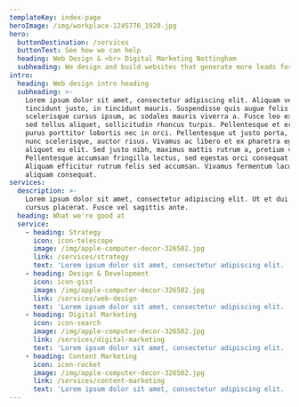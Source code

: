 ```yaml
---
templateKey: index-page
heroImage: /img/workplace-1245776_1920.jpg
hero:
  buttonDestination: /services
  buttonText: See how we can help
  heading: Web Design & <br> Digital Marketing Nottingham
  subheading: We design and build websites that generate more leads for your business.
intro:
  heading: Web design intro heading
  subheading: >-
    Lorem ipsum dolor sit amet, consectetur adipiscing elit. Aliquam vel
    tincidunt justo, in tincidunt mauris. Suspendisse quis augue felis. Aliquam
    scelerisque cursus ipsum, ac sodales mauris viverra a. Fusce leo ex, viverra
    sed tellus aliquet, sollicitudin rhoncus turpis. Pellentesque et eros eget
    purus porttitor lobortis nec in orci. Pellentesque ut justo porta, viverra
    nunc scelerisque, auctor risus. Vivamus ac libero et ex pharetra egestas
    aliquet eu elit. Sed justo nibh, maximus mattis rutrum a, pretium vel diam.
    Pellentesque accumsan fringilla lectus, sed egestas orci consequat sit amet.
    Aliquam efficitur rutrum felis sed accumsan. Vivamus fermentum lacus quis
    aliquam consequat.
services:
  description: >-
    Lorem ipsum dolor sit amet, consectetur adipiscing elit. Ut et dui id ligula
    cursus placerat. Fusce vel sagittis ante.
  heading: What we're good at
  service:
    - heading: Strategy
      icon: icon-telescope
      image: /img/apple-computer-decor-326502.jpg
      link: /services/strategy
      text: 'Lorem ipsum dolor sit amet, consectetur adipiscing elit. '
    - heading: Design & Development
      icon: icon-gist
      image: /img/apple-computer-decor-326502.jpg
      link: /services/web-design
      text: 'Lorem ipsum dolor sit amet, consectetur adipiscing elit. '
    - heading: Digital Marketing
      icon: icon-search
      image: /img/apple-computer-decor-326502.jpg
      link: /services/digital-marketing
      text: 'Lorem ipsum dolor sit amet, consectetur adipiscing elit. '
    - heading: Content Marketing
      icon: icon-rocket
      image: /img/apple-computer-decor-326502.jpg
      link: /services/content-marketing
      text: 'Lorem ipsum dolor sit amet, consectetur adipiscing elit. '
---
```


